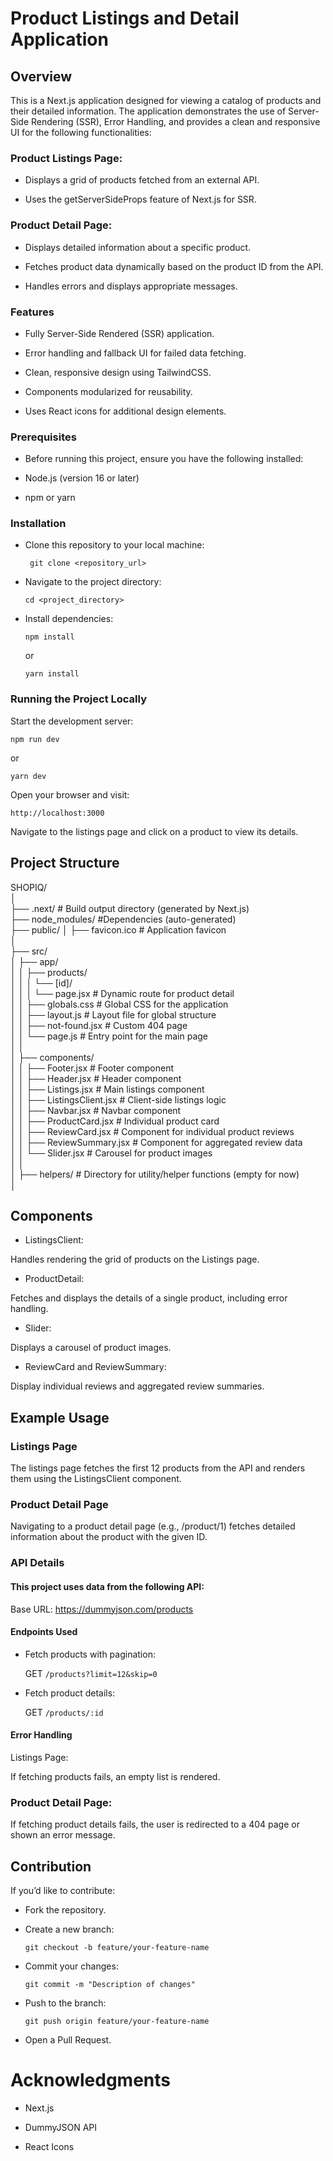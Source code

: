 # Product Listings and Detail Application

## Overview

This is a Next.js application designed for viewing a catalog of products and their detailed information. The application demonstrates the use of Server-Side Rendering (SSR), Error Handling, and provides a clean and responsive UI for the following functionalities:

### Product Listings Page:

- Displays a grid of products fetched from an external API.

- Uses the getServerSideProps feature of Next.js for SSR.

### Product Detail Page:

- Displays detailed information about a specific product.

- Fetches product data dynamically based on the product ID from the API.

- Handles errors and displays appropriate messages.

### Features

- Fully Server-Side Rendered (SSR) application.

- Error handling and fallback UI for failed data fetching.

- Clean, responsive design using TailwindCSS.

- Components modularized for reusability.

- Uses React icons for additional design elements.

### Prerequisites

- Before running this project, ensure you have the following installed:

- Node.js (version 16 or later)

- npm or yarn

### Installation

- Clone this repository to your local machine:

  ``` git clone <repository_url>```

- Navigate to the project directory:

  ```cd <project_directory>```

- Install dependencies:

  ```npm install```

  or

  ```yarn install```

### Running the Project Locally

Start the development server:

  ```npm run dev```

or

  ```yarn dev```

Open your browser and visit:

`http://localhost:3000`

Navigate to the listings page and click on a product to view its details.

## Project Structure

SHOPIQ/  
│  
├── .next/         # Build output directory (generated by Next.js)  
├── node_modules/  #Dependencies (auto-generated)  
├── public/
│   ├── favicon.ico # Application favicon  
│  
├── src/  
│   ├── app/  
│   │   ├── products/  
│   │   │   └── [id]/  
│   │   │       └── page.jsx    # Dynamic route for product detail  
│   │   ├── globals.css         # Global CSS for the application  
│   │   ├── layout.js           # Layout file for global structure  
│   │   ├── not-found.jsx       # Custom 404 page  
│   │   └── page.js             # Entry point for the main page     
│   │  
│   ├── components/  
│   │   ├── Footer.jsx          # Footer component  
│   │   ├── Header.jsx          # Header component  
│   │   ├── Listings.jsx        # Main listings component  
│   │   ├── ListingsClient.jsx  # Client-side listings logic  
│   │   ├── Navbar.jsx          # Navbar component  
│   │   ├── ProductCard.jsx     # Individual product card  
│   │   ├── ReviewCard.jsx      # Component for individual product reviews  
│   │   ├── ReviewSummary.jsx   # Component for aggregated review data  
│   │   └── Slider.jsx          # Carousel for product images  
│   │  
│   ├── helpers/                # Directory for utility/helper functions (empty for now)  
│


## Components

- ListingsClient:

Handles rendering the grid of products on the Listings page.

- ProductDetail:

Fetches and displays the details of a single product, including error handling.

- Slider:

Displays a carousel of product images.

- ReviewCard and ReviewSummary:

Display individual reviews and aggregated review summaries.


## Example Usage

### Listings Page

The listings page fetches the first 12 products from the API and renders them using the ListingsClient component.

### Product Detail Page

Navigating to a product detail page (e.g., /product/1) fetches detailed information about the product with the given ID.

### API Details

#### This project uses data from the following API:

Base URL: https://dummyjson.com/products

#### Endpoints Used

- Fetch products with pagination:

  GET `/products?limit=12&skip=0`

 - Fetch product details:

   GET `/products/:id`

#### Error Handling

Listings Page:

If fetching products fails, an empty list is rendered.

### Product Detail Page:

If fetching product details fails, the user is redirected to a 404 page or shown an error message.

## Contribution

If you’d like to contribute:

- Fork the repository.

- Create a new branch:

   `git checkout -b feature/your-feature-name`

- Commit your changes:

  `git commit -m "Description of changes"`

- Push to the branch:

  `git push origin feature/your-feature-name`

- Open a Pull Request.



# Acknowledgments

- Next.js

- DummyJSON API

- React Icons